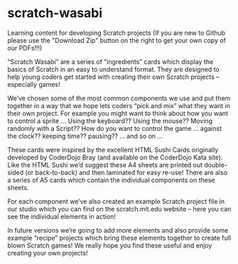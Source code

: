 # scratch-wasabi
Learning content for developing Scratch projects
(If you are new to Github please use the "Download Zip" button on the right to get your own copy of our PDFs!!!)

“Scratch Wasabi” are a series of “ingredients” cards which display the basics of Scratch in an easy to understand format.  They are designed to help young coders get started with creating their own Scratch projects – especially games!

We’ve chosen some of the most common components we use and put them together in a way that we hope lets coders “pick and mix” what they want in their own project.  For example you might want to think about how you want to control a sprite … Using the keyboard??  Using the mouse??  Moving randomly with a Script?? How do you want to control the game … against the clock?? keeping time?? pausing?? … and so on …

These cards were inspired by the excellent HTML Sushi Cards originally developed by CoderDojo Bray (and available on the CoderDojo Kata site).  Like the HTML Sushi we’d suggest these A4 sheets are printed out double-sided (or back-to-back) and then laminated for easy re-use!  There are also a series of A5 cards which contain the individual components on these sheets.

For each component we’ve also created an example Scratch project file in our studio which you can find on the scratch.mit.edu website – here you can see the individual elements in action!

In future versions we’re going to add more elements and also provide some example “recipe” projects which bring these elements together to create full blown Scratch games!  We really hope you find these useful and enjoy creating your own projects!
